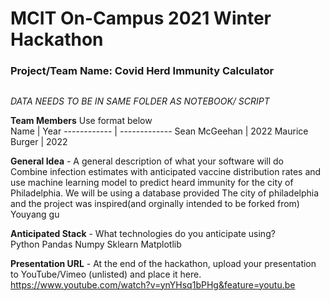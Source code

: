 # MCIT On-Campus 2021 Winter Hackathon  
### Project/Team Name: Covid Herd Immunity Calculator
##  

*DATA NEEDS TO BE IN SAME FOLDER AS NOTEBOOK/ SCRIPT*

**Team Members**  Use format below  
Name | Year
------------ | -------------
Sean McGeehan | 2022
Maurice Burger | 2022


**General Idea**  - A general description of what your software will do  
Combine infection estimates with anticipated vaccine distribution rates and use machine learning model to predict heard immunity for the city of Philadelphia. We will be using a database provided The city of philadelphia and the project was inspired(and orginally intended to be forked from) Youyang gu

**Anticipated Stack** - What technologies do you anticipate using?  
Python
Pandas
Numpy
Sklearn
Matplotlib

**Presentation URL** - At the end of the hackathon, upload your presentation to YouTube/Vimeo (unlisted) and place it here.  
https://www.youtube.com/watch?v=ynYHsq1bPHg&feature=youtu.be
